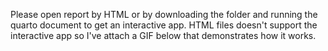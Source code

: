 Please open report by HTML or by downloading the folder and running the quarto document to get an interactive app. HTML files doesn't support the interactive app so I've attach a GIF below that demonstrates how it works.
